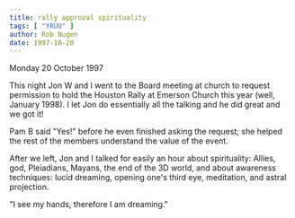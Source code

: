 ```yaml
---
title: rally approval spirituality
tags: [ "YRUU" ]
author: Rob Nugen
date: 1997-10-20
---
```


<p class=date>Monday 20 October 1997</p>

<p>
This night Jon W and I went to the Board meeting at church to request permission to hold the Houston Rally at Emerson Church this year (well, January 1998). I let Jon do essentially all the talking and he did great and we got it!
<p>
Pam B said "Yes!" before he even finished asking the request; she helped the rest of the members understand the value of the event.
<p>
After we left, Jon and I talked for easily an hour about spirituality: Allies, god, Pleiadians, Mayans, the end of the 3D world, and about awareness techniques: lucid dreaming, opening one's third eye, meditation, and astral projection.
<p>
"I see my hands, therefore I am dreaming."
<p>

